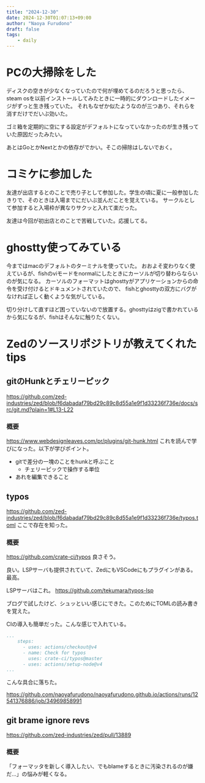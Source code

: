 ```yaml
---
title: "2024-12-30"
date: 2024-12-30T01:07:13+09:00
author: "Naoya Furudono"
draft: false
tags:
    - daily
---
```


# PCの大掃除をした

ディスクの空きが少なくなっていたので何が埋めてるのだろうと思ったら、
steam osを以前インストールしてみたときに一時的にダウンロードしたイメージがずっと生き残っていた。
それもなぜか似たようなのが三つあり、それらを消すだけでだいぶ効いた。

ゴミ箱を定期的に空にする設定がデフォルトになっていなかったのが生き残っていた原因だったみたい。

あとはGoとかNextとかの依存がでかい。そこの掃除はしないでおく。

# コミケに参加した

友達が出店するとのことで売り子として参加した。学生の頃に夏に一般参加したきりで、そのときは入場までにだいぶ並んだことを覚えている。
サークルとして参加すると入場枠が異なりサクッと入れて楽だった。

友達は今回が初出店とのことで苦戦していた。応援してる。

# ghostty使ってみている

今まではmacのデフォルトのターミナルを使っていた。
おおよそ変わりなく使えているが、fishのviモードをnormalにしたときにカーソルが切り替わらならいのが気になる。
カーソルのフォーマットはghosttyがアプリケーションからの命令を受け付けるとドキュメントされていたので、
fishとghosttyの双方にバグがなければ正しく動くような気がしている。

切り分けして直すほど困っていないので放置する。ghosttyはzigで書かれているから気になるが、fishはそんなに触りたくない。

# Zedのソースリポジトリが教えてくれたtips

## gitのHunkとチェリーピック

<https://github.com/zed-industries/zed/blob/f6dabadaf79bd29c89c8d55a1e9f1d33236f736e/docs/src/git.md?plain=1#L13-L22>

### 概要

https://www.webdesignleaves.com/pr/plugins/git-hunk.html これを読んで学びになった。以下が学びポイント。

- gitで差分の一塊のことをhunkと呼ぶこと
  - チェリーピックで操作する単位
- あれを編集できること

## typos

<https://github.com/zed-industries/zed/blob/f6dabadaf79bd29c89c8d55a1e9f1d33236f736e/typos.toml> ここで存在を知った。

### 概要

<https://github.com/crate-ci/typos> 良さそう。

良い。LSPサーバも提供されていて、ZedにもVSCodeにもプラグインがある。最高。

LSPサーバはこれ。
<https://github.com/tekumara/typos-lsp> 

ブログで試したけど、シュッといい感じにできた。このためにTOMLの読み書きを覚えた。

CIの導入も簡単だった。こんな感じで入れている。

```yaml
...
    steps:
      - uses: actions/checkout@v4
      - name: Check for typos
        uses: crate-ci/typos@master
      - uses: actions/setup-node@v4
...
```

こんな具合に落ちた。

<https://github.com/naoyafurudono/naoyafurudono.github.io/actions/runs/12541376886/job/34969858991>

## git brame ignore revs

<https://github.com/zed-industries/zed/pull/13889>

### 概要

「フォーマッタを新しく導入したい、でもblameするときに汚染されるのが嫌だ...」の悩みが軽くなる。
